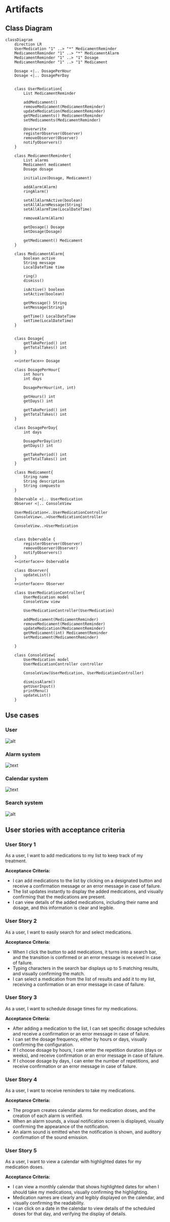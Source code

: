 # Artifacts

## Class Diagram

```mermaid
classDiagram
    direction LR
    UserMedication "1" ..> "*" MedicamentReminder
    MedicamentReminder "1" ..> "*" MedicamentAlarm 
    MedicamentReminder "1" ..> "1" Dosage
    MedicamentReminder "1" ..> "1" Medicament
    
    Dosage <|.. DosagePerHour
    Dosage <|.. DosagePerDay


    class UserMedication{
        List MedicamentReminder

        addMedicament()
        removeMedicament(MedicamentReminder)
        updateMedication(MedicamentReminder)
        getMedicaments() MedicamentReminder 
        setMedicaments(MedicamentReminder)

        @overwrite
        registerObserver(Observer)
        removeObserver(Observer)
        notifyObservers()
    }

    class MedicamentReminder{
        List alarms
        Medicament medicament
        Dosage dosage

        initialize(Dosage, Medicament) 

        addAlarm(Alarm)
        ringAlarm()

        setAllAlarmActive(boolean)
        setAllAlarmMessage(String)
        setAllAlarmTime(LocalDateTime)
        
        removeAlarm(Alarm)

        getDosage() Dosage
        setDosage(Dosage) 

        getMedicament() Medicament
    }

    class MedicamentAlarm{
        boolean active
        String message
        LocalDateTime time

        ring()
        dismiss() 

        isActive() boolean
        setActive(boolean)

        getMessage() String
        setMessage(String)

        getTime() LocalDateTime
        setTime(LocalDateTime) 
    }


    class Dosage{
        getTakePeriod() int
        getTotalTakes() int
    }

    <<interface>> Dosage

    class DosagePerHour{
        int hours
        int days

        DosagePerHour(int, int)

        getHours() int
        getDays() int

        getTakePeriod() int
        getTotalTakes() int
    }

    class DosagePerDay{
        int days

        DosagePerDay(int)
        getDays() int

        getTakePeriod() int
        getTotalTakes() int
    }

    class Medicament{
        String name
        String description
        String compuesto
    }

    Osbervable <|.. UserMedication
    Observer <|.. ConsoleView

    UserMedication<..UserMedicationController
    ConsoleView<..>UserMedicationController

    ConsoleView..>UserMedication


    class Osbervable {
        registerObserver(Observer)
        removeObserver(Observer)
        notifyObservers()
    }
    <<interface>> Osbervable

    class Observer{
        updateList()
    }
    <<interface>> Observer

    class UserMedicationController{
        UserMedication model
        ConsoleView view

        UserMedicationController(UserMedication)

        addMedicament(MedicamentReminder)
        removeMedicament(MedicamentReminder)
        updateMedication(MedicamentReminder)
        getMedicament(int) MedicamentReminder
        setMedicament(MedicamentReminder)

    }

    class ConsoleView{
        UserMedication model
        UserMedicationController controller

        ConsoleView(UserMedication, UserMedicationController)

        dismissAlarm()
        getUserInput()
        printMenu()
        updateList()
    }

```

## Use cases

### User

![alt](assets/userUC.svg)

### Alarm system

![text](assets/alarmUC.svg)

### Calendar system

![text](assets/calendarUC.svg)

### Search system

![alt](assets/searchUC.svg)

## User stories with acceptance criteria

### User Story 1

As a user, I want to add medications to my list to keep track of my treatment.

**Acceptance Criteria:**

- I can add medications to the list by clicking on a designated button and receive a confirmation message or an error message in case of failure.
- The list updates instantly to display the added medications, and visually confirming that the medications are present.
- I can view details of the added medications, including their name and dosage, and this information is clear and legible.

### User Story 2

As a user, I want to easily search for and select medications.

**Acceptance Criteria:**

- When I click the button to add medications, it turns into a search bar, and the transition is confirmed or an error message is received in case of failure.
- Typing characters in the search bar displays up to 5 matching results, and visually confirming the match.
- I can select a medication from the list of results and add it to my list, receiving a confirmation or an error message in case of failure.

### User Story 3

As a user, I want to schedule dosage times for my medications.

**Acceptance Criteria:**

- After adding a medication to the list, I can set specific dosage schedules and receive a confirmation or an error message in case of failure.
- I can set the dosage frequency, either by hours or days, visually confirming the configuration.
- If I choose dosage by hours, I can enter the repetition duration (days or weeks), and receive confirmation or an error message in case of failure.
- If I choose dosage by days, I can enter the number of repetitions, and receive confirmation or an error message in case of failure.

### User Story 4

As a user, I want to receive reminders to take my medications.

**Acceptance Criteria:**

- The program creates calendar alarms for medication doses, and the creation of each alarm is verified.
- When an alarm sounds, a visual notification screen is displayed, visually confirming the appearance of the notification.
- An alarm sound is emitted when the notification is shown, and auditory confirmation of the sound emission.

### User Story 5

As a user, I want to view a calendar with highlighted dates for my medication doses.

**Acceptance Criteria:**

- I can view a monthly calendar that shows highlighted dates for when I should take my medications, visually confirming the highlighting.
- Medication names are clearly and legibly displayed on the calendar, and visually confirming the readability.
- I can click on a date in the calendar to view details of the scheduled doses for that day, and verifying the display of details.
